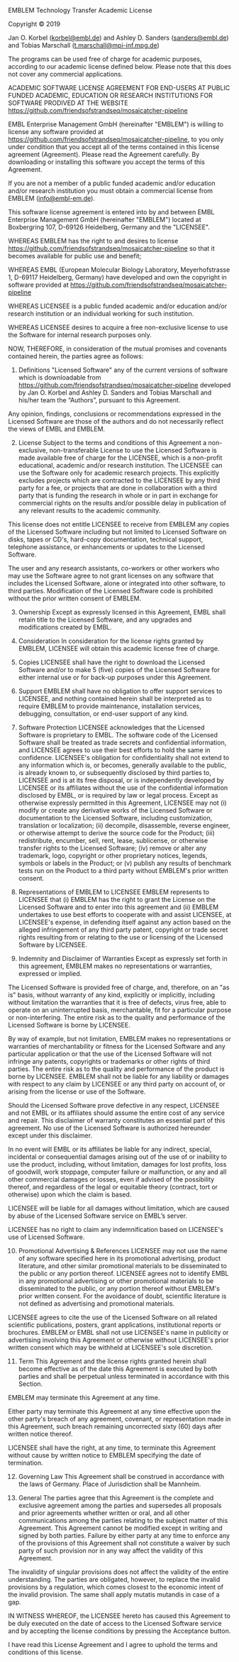 
EMBLEM Technology Transfer Academic License

Copyright © 2019

Jan O. Korbel (korbel@embl.de) and Ashley D. Sanders (sanders@embl.de) and Tobias Marschall (t.marschall@mpi-inf.mpg.de)

The programs can be used free of charge for academic purposes, according to our academic license defined below. Please note that this does not cover any commercial applications.


ACADEMIC SOFTWARE LICENSE AGREEMENT FOR END-USERS AT PUBLIC FUNDED ACADEMIC, EDUCATION OR RESEARCH INSTITUTIONS FOR SOFTWARE PRODIVED AT THE WEBSITE https://github.com/friendsofstrandseq/mosaicatcher-pipeline 

EMBL Enterprise Management GmbH (hereinafter "EMBLEM") is willing to license any software provided at https://github.com/friendsofstrandseq/mosaicatcher-pipeline, to you only under condition that you accept all of the terms contained in this license agreement (Agreement). Please read the Agreement carefully. By downloading or installing this software you accept the terms of this Agreement. 

If you are not a member of a public funded academic and/or education and/or research institution you must obtain a commercial license from EMBLEM (info@embl-em.de).

This software license agreement is entered into by and between EMBL Enterprise Management GmbH (hereinafter "EMBLEM") located at Boxbergring 107, D-69126 Heidelberg, Germany and the "LICENSEE".

WHEREAS EMBLEM has the right to and desires to license https://github.com/friendsofstrandseq/mosaicatcher-pipeline so that it becomes available for public use and benefit;

WHEREAS EMBL (European Molecular Biology Laboratory, Meyerhofstrasse 1, D-69117 Heidelberg, Germany) have developed and own the copyright in software provided at https://github.com/friendsofstrandseq/mosaicatcher-pipeline

WHEREAS LICENSEE is a public funded academic and/or education and/or research institution or an individual working for such institution. 

WHEREAS LICENSEE desires to acquire a free non-exclusive license to use the Software for internal research purposes only. 

NOW, THEREFORE, in consideration of the mutual promises and covenants contained herein, the parties agree as follows:

1. Definitions 
"Licensed Software" any of the current versions of software which is downloadable from https://github.com/friendsofstrandseq/mosaicatcher-pipeline developed by Jan O. Korbel and Ashley D. Sanders and Tobias Marschall and his/her team the “Authors”, pursuant to this Agreement. 

Any opinion, findings, conclusions or recommendations expressed in the Licensed Software are those of the authors and do not necessarily reflect the views of EMBL and EMBLEM. 

 
2. License 
Subject to the terms and conditions of this Agreement a non-exclusive, non-transferable License to use the Licensed Software is made available free of charge for the LICENSEE, which is a non-profit educational, academic and/or research institution. The LICENSEE can use the Software only for academic research projects. This explicitly excludes projects which are contracted to the LICENSEE by any third party for a fee, or projects that are done in collaboration with a third party that is funding the research in whole or in part in exchange for commercial rights on the results and/or possible delay in publication of any relevant results to the academic community. 

This license does not entitle LICENSEE to receive from EMBLEM any copies of the Licensed Software including but not limited to Licensed Software on disks, tapes or CD's, hard-copy documentation, technical support, telephone assistance, or enhancements or updates to the Licensed Software. 

The user and any research assistants, co-workers or other workers who may use the Software agree to not grant licenses on any software that includes the Licensed Software, alone or integrated into other software, to third parties. Modification of the Licensed Software code is prohibited without the prior written consent of EMBLEM. 

3. Ownership 
Except as expressly licensed in this Agreement, EMBL shall retain title to the Licensed Software, and any upgrades and modifications created by EMBL. 

4. Consideration 
In consideration for the license rights granted by EMBLEM, LICENSEE will obtain this academic license free of charge. 

5. Copies 
LICENSEE shall have the right to download the Licensed Software and/or to make 5 (five) copies of the Licensed Software for either internal use or for back-up purposes under this Agreement. 

6. Support 
EMBLEM shall have no obligation to offer support services to LICENSEE, and nothing contained herein shall be interpreted as to require EMBLEM to provide maintenance, installation services, debugging, consultation, or end-user support of any kind. 

7. Software Protection 
LICENSEE acknowledges that the Licensed Software is proprietary to EMBL. The software code of the Licensed Software shall be treated as trade secrets and confidential information, and LICENSEE agrees to use their best efforts to hold the same in confidence. LICENSEE's obligation for confidentiality shall not extend to any information which is, or becomes, generally available to the public, is already known to, or subsequently disclosed by third parties to, LICENSEE and is at its free disposal, or is independently developed by LICENSEE or its affiliates without the use of the confidential information disclosed by EMBL, or is required by law or legal process. 
Except as otherwise expressly permitted in this Agreement, LICENSEE may not (i) modify or create any derivative works of the Licensed Software or documentation to the Licensed Software, including customization, translation or localization; (ii) decompile, disassemble, reverse engineer, or otherwise attempt to derive the source code for the Product; (iii) redistribute, encumber, sell, rent, lease, sublicense, or otherwise transfer rights to the Licensed Software; (iv) remove or alter any trademark, logo, copyright or other proprietary notices, legends, symbols or labels in the Product; or (v) publish any results of benchmark tests run on the Product to a third party without EMBLEM's prior written consent. 

8. Representations of EMBLEM to LICENSEE 
EMBLEM represents to LICENSEE that (i) EMBLEM has the right to grant the License on the Licensed Software and to enter into this agreement and (ii) EMBLEM undertakes to use best efforts to cooperate with and assist LICENSEE, at LICENSEE's expense, in defending itself against any action based on the alleged infringement of any third party patent, copyright or trade secret rights resulting from or relating to the use or licensing of the Licensed Software by LICENSEE. 

9. Indemnity and Disclaimer of Warranties 
Except as expressly set forth in this agreement, EMBLEM makes no representations or warranties, expressed or implied. 

The Licensed Software is provided free of charge, and, therefore, on an "as is" basis, without warranty of any kind, explicitly or implicitly, including without limitation the warranties that it is free of defects, virus free, able to operate on an uninterrupted basis, merchantable, fit for a particular purpose or non-interfering. The entire risk as to the quality and performance of the Licensed Software is borne by LICENSEE. 

By way of example, but not limitation, EMBLEM makes no representations or warranties of merchantability or fitness for the Licensed Software and any particular application or that the use of the Licensed Software will not infringe any patents, copyrights or trademarks or other rights of third parties. The entire risk as to the quality and performance of the product is borne by LICENSEE. EMBLEM shall not be liable for any liability or damages with respect to any claim by LICENSEE or any third party on account of, or arising from the license or use of the Software. 

Should the Licensed Software prove defective in any respect, LICENSEE and not EMBL or its affiliates should assume the entire cost of any service and repair. This disclaimer of warranty constitutes an essential part of this agreement. No use of the Licensed Software is authorized hereunder except under this disclaimer. 

In no event will EMBL or its affiliates be liable for any indirect, special, incidental or consequential damages arising out of the use of or inability to use the product, including, without limitation, damages for lost profits, loss of goodwill, work stoppage, computer failure or malfunction, or any and all other commercial damages or losses, even if advised of the possibility thereof, and regardless of the legal or equitable theory (contract, tort or otherwise) upon which the claim is based. 

LICENSEE will be liable for all damages without limitation, which are caused by abuse of the Licensed Software service on EMBL’s server. 

LICENSEE has no right to claim any indemnification based on LICENSEE's use of Licensed Software. 

10. Promotional Advertising & References 
LICENSEE may not use the name of any software specified here in its promotional advertising, product literature, and other similar promotional materials to be disseminated to the public or any portion thereof. LICENSEE agrees not to identify EMBL in any promotional advertising or other promotional materials to be disseminated to the public, or any portion thereof without EMBLEM's prior written consent. For the avoidance of doubt, scientific literature is not defined as advertising and promotional materials. 

LICENSEE agrees to cite the use of the Licensed Software on all related scientific publications, posters, grant applications, institutional reports or brochures. EMBLEM or EMBL shall not use LICENSEE's name in publicity or advertising involving this Agreement or otherwise without LICENSEE's prior written consent which may be withheld at LICENSEE's sole discretion. 

11. Term 
This Agreement and the license rights granted herein shall become effective as of the date this Agreement is executed by both parties and shall be perpetual unless terminated in accordance with this Section. 

EMBLEM may terminate this Agreement at any time. 

Either party may terminate this Agreement at any time effective upon the other party's breach of any agreement, covenant, or representation made in this Agreement, such breach remaining uncorrected sixty (60) days after written notice thereof. 

LICENSEE shall have the right, at any time, to terminate this Agreement without cause by written notice to EMBLEM specifying the date of termination. 

12. Governing Law 
This Agreement shall be construed in accordance with the laws of Germany. Place of Jurisdiction shall be Mannheim. 

13. General 
The parties agree that this Agreement is the complete and exclusive agreement among the parties and supersedes all proposals and prior agreements whether written or oral, and all other communications among the parties relating to the subject matter of this Agreement. This Agreement cannot be modified except in writing and signed by both parties. Failure by either party at any time to enforce any of the provisions of this Agreement shall not constitute a waiver by such party of such provision nor in any way affect the validity of this Agreement. 

The invalidity of singular provisions does not affect the validity of the entire understanding. The parties are obligated, however, to replace the invalid provisions by a regulation, which comes closest to the economic intent of the invalid provision. The same shall apply mutatis mutandis in case of a gap. 

IN WITNESS WHEREOF, the LICENSEE hereto has caused this Agreement to be duly executed on the date of access to the Licensed Software service and by accepting the license conditions by pressing the Acceptance button. 

I have read this License Agreement and I agree to uphold the terms and conditions of this license.

